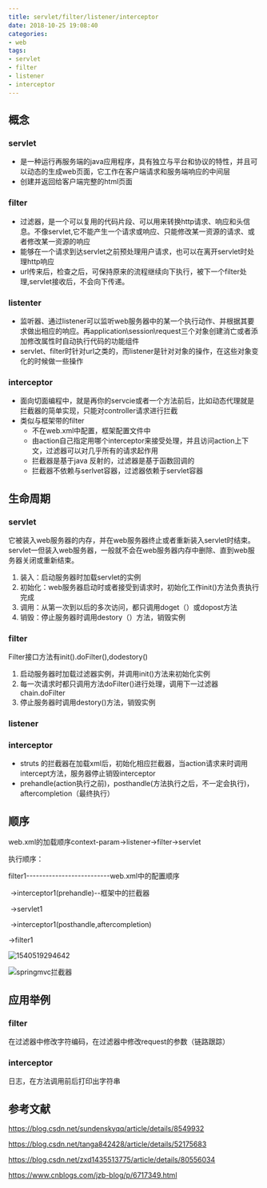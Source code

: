 ```yaml
---
title: servlet/filter/listener/interceptor
date: 2018-10-25 19:08:40
categories:
- web
tags:
- servlet
- filter
- listener
- interceptor
---
```


## 概念

### servlet

- 是一种运行再服务端的java应用程序，具有独立与平台和协议的特性，并且可以动态的生成web页面，它工作在客户端请求和服务端响应的中间层
- 创建并返回给客户端完整的html页面

### filter

- 过滤器，是一个可以复用的代码片段、可以用来转换http请求、响应和头信息。不像servlet,它不能产生一个请求或响应、只能修改某一资源的请求、或者修改某一资源的响应
- 能够在一个请求到达servlet之前预处理用户请求，也可以在离开servlet时处理http响应
- url传来后，检查之后，可保持原来的流程继续向下执行，被下一个filter处理,servlet接收后，不会向下传递。

### listenter

- 监听器、通过listener可以监听web服务器中的某一个执行动作、并根据其要求做出相应的响应。再application\session\request三个对象创建消亡或者添加修改属性时自动执行代码的功能组件
- servlet、filter时针对url之类的，而listener是针对对象的操作，在这些对象变化的时候做一些操作

### interceptor

- 面向切面编程中，就是再你的servcie或者一个方法前后，比如动态代理就是拦截器的简单实现，只能对controller请求进行拦截
- 类似与框架带的filter
  - 不在web.xml中配置，框架配置文件中
  - 由action自己指定用哪个interceptor来接受处理，并且访问action上下文，过滤器可以对几乎所有的请求起作用
  - 拦截器是基于java 反射的，过滤器是基于函数回调的
  - 拦截器不依赖与serlvet容器，过滤器依赖于servlet容器

## 生命周期

### servlet

它被装入web服务器的内存，并在web服务器终止或者重新装入servlet时结束。servlet一但装入web服务器，一般就不会在web服务器内存中删除、直到web服务器关闭或重新结束。

1. 装入：启动服务器时加载servlet的实例
2. 初始化：web服务器启动时或者接受到请求时，初始化工作init()方法负责执行完成
3. 调用：从第一次到以后的多次访问，都只调用doget（）或dopost方法
4. 销毁：停止服务器时调用destory（）方法，销毁实例

### filter

Filter接口方法有init().doFilter(),dodestory()

1. 启动服务器时加载过滤器实例，并调用init()方法来初始化实例
2. 每一次请求时都只调用方法doFilter()进行处理，调用下一过滤器chain.doFilter
3. 停止服务器时调用destory()方法，销毁实例

### listener



### interceptor

- struts 的拦截器在加载xml后，初始化相应拦截器，当action请求来时调用intercept方法，服务器停止销毁interceptor
- prehandle(action执行之前)，posthandle(方法执行之后，不一定会执行)，aftercompletion（最终执行）

## 顺序

web.xml的加载顺序context-param->listener->filter->servlet

执行顺序：

filter1--------------------------web.xml中的配置顺序

​	->interceptor1(prehandle)--框架中的拦截器

​		->servlet1

​	->interceptor1(posthandle,aftercompletion)

->filter1

![1540519294642](..\..\images\blog\struts结构.png)



![springmvc拦截器](..\..\images\blog\springmvc结构.png)

## 应用举例

### filter

在过滤器中修改字符编码，在过滤器中修改request的参数（链路跟踪）

### interceptor

日志，在方法调用前后打印出字符串

## 参考文献

https://blog.csdn.net/sundenskyqq/article/details/8549932

https://blog.csdn.net/tanga842428/article/details/52175683

https://blog.csdn.net/zxd1435513775/article/details/80556034

https://www.cnblogs.com/jzb-blog/p/6717349.html
